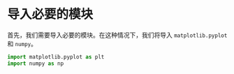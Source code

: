 # 导入必要的模块

首先，我们需要导入必要的模块。在这种情况下，我们将导入 `matplotlib.pyplot` 和 `numpy`。

```python
import matplotlib.pyplot as plt
import numpy as np
```
